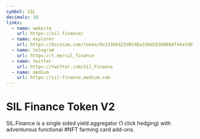 ```yaml
---
symbol: SIL
decimals: 18
links:
  - name: website
    url: https://sil.finance/
  - name: explorer
    url: https://bscscan.com/token/0x133bb423d9248a336d2b3086b8f44a7dbff3a13c
  - name: telegram
    url: https://t.me/sil_finance
  - name: twitter
    url: https://twitter.com/Sil_Finance
  - name: medium
    url: https://sil-finance.medium.com
---
```


# SIL Finance Token V2

SIL.Finance is a single sided yield aggregator (1 click hedging) with adventurous functional #NFT farming card add-ons.
